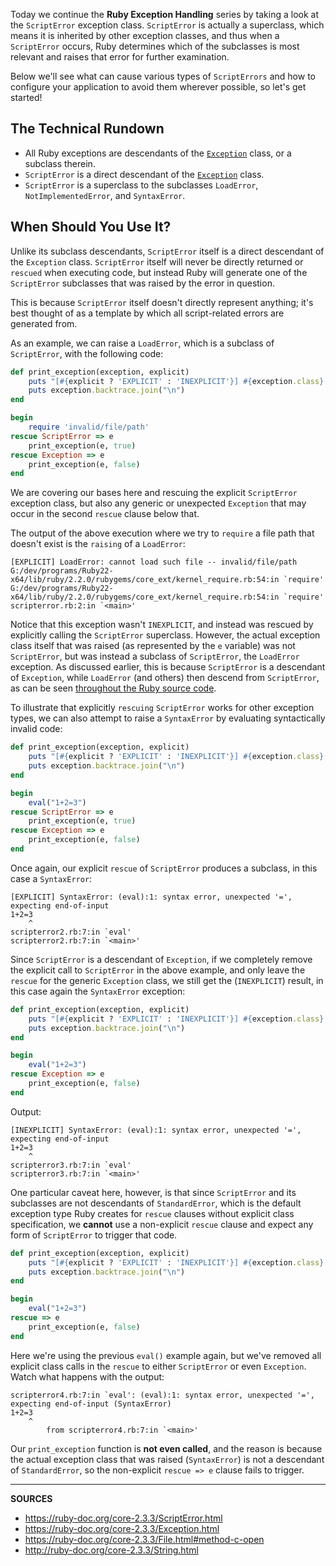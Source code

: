 Today we continue the __Ruby Exception Handling__ series by taking a look at the `ScriptError` exception class.  `ScriptError` is actually a superclass, which means it is inherited by other exception classes, and thus when a `ScriptError` occurs, Ruby determines which of the subclasses is most relevant and raises that error for further examination.

Below we'll see what can cause various types of `ScriptErrors` and how to configure your application to avoid them wherever possible, so let's get started!

## The Technical Rundown

- All Ruby exceptions are descendants of the [`Exception`] class, or a subclass therein.
- `ScriptError` is a direct descendant of the [`Exception`] class.
- `ScriptError` is a superclass to the subclasses `LoadError`, `NotImplementedError`, and `SyntaxError`.

## When Should You Use It?

Unlike its subclass descendants, `ScriptError` itself is a direct descendant of the `Exception` class.  `ScriptError` itself will never be directly returned or `rescued` when executing code, but instead Ruby will generate one of the `ScriptError` subclasses that was raised by the error in question.

This is because `ScriptError` itself doesn't directly represent anything; it's best thought of as a template by which all script-related errors are generated from.

As an example, we can raise a `LoadError`, which is a subclass of `ScriptError`, with the following code:

```ruby
def print_exception(exception, explicit)
    puts "[#{explicit ? 'EXPLICIT' : 'INEXPLICIT'}] #{exception.class}: #{exception.message}"
    puts exception.backtrace.join("\n")
end

begin
    require 'invalid/file/path'
rescue ScriptError => e
    print_exception(e, true)
rescue Exception => e
    print_exception(e, false)
end
```

We are covering our bases here and rescuing the explicit `ScriptError` exception class, but also any generic or unexpected `Exception` that may occur in the second `rescue` clause below that.

The output of the above execution where we try to `require` a file path that doesn't exist is the `raising` of a `LoadError`:

```
[EXPLICIT] LoadError: cannot load such file -- invalid/file/path
G:/dev/programs/Ruby22-x64/lib/ruby/2.2.0/rubygems/core_ext/kernel_require.rb:54:in `require'
G:/dev/programs/Ruby22-x64/lib/ruby/2.2.0/rubygems/core_ext/kernel_require.rb:54:in `require'
scripterror.rb:2:in `<main>'
```

Notice that this exception wasn't `INEXPLICIT`, and instead was rescued by explicitly calling the `ScriptError` superclass.  However, the actual exception class itself that was raised (as represented by the `e` variable) was not `ScriptError`, but was instead a subclass of `ScriptError`, the `LoadError` exception.  As discussed earlier, this is because `ScriptError` is a descendant of `Exception`, while `LoadError` (and others) then descend from `ScriptError`, as can be seen [throughout the Ruby source code](https://github.com/ruby/ruby/blob/7ab8dcebbf93aef02602f70eb835b030702c0f4f/error.c#L2053-L2054).

To illustrate that explicitly `rescuing` `ScriptError` works for other exception types, we can also attempt to raise a `SyntaxError` by evaluating syntactically invalid code:

```ruby
def print_exception(exception, explicit)
    puts "[#{explicit ? 'EXPLICIT' : 'INEXPLICIT'}] #{exception.class}: #{exception.message}"
    puts exception.backtrace.join("\n")
end

begin
    eval("1+2=3")
rescue ScriptError => e
    print_exception(e, true)
rescue Exception => e
    print_exception(e, false)
end
```

Once again, our explicit `rescue` of `ScriptError` produces a subclass, in this case a `SyntaxError`:

```
[EXPLICIT] SyntaxError: (eval):1: syntax error, unexpected '=', expecting end-of-input
1+2=3
    ^
scripterror2.rb:7:in `eval'
scripterror2.rb:7:in `<main>'
```

Since `ScriptError` is a descendant of `Exception`, if we completely remove the explicit call to `ScriptError` in the above example, and only leave the `rescue` for the generic `Exception` class, we still get the (`INEXPLICIT`) result, in this case again the `SyntaxError` exception:

```ruby
def print_exception(exception, explicit)
    puts "[#{explicit ? 'EXPLICIT' : 'INEXPLICIT'}] #{exception.class}: #{exception.message}"
    puts exception.backtrace.join("\n")
end

begin
    eval("1+2=3")
rescue Exception => e
    print_exception(e, false)
end
```

Output:

```
[INEXPLICIT] SyntaxError: (eval):1: syntax error, unexpected '=', expecting end-of-input
1+2=3
    ^
scripterror3.rb:7:in `eval'
scripterror3.rb:7:in `<main>'
```

One particular caveat here, however, is that since `ScriptError` and its subclasses are not descendants of `StandardError`, which is the default exception type Ruby creates for `rescue` clauses without explicit class specification, we __cannot__ use a non-explicit `rescue` clause and expect any form of `ScriptError` to trigger that code.

```ruby
def print_exception(exception, explicit)
    puts "[#{explicit ? 'EXPLICIT' : 'INEXPLICIT'}] #{exception.class}: #{exception.message}"
    puts exception.backtrace.join("\n")
end

begin
    eval("1+2=3")
rescue => e
    print_exception(e, false)
end
```

Here we're using the previous `eval()` example again, but we've removed all explicit class calls in the `rescue` to either `ScriptError` or even `Exception`.  Watch what happens with the output:

```
scripterror4.rb:7:in `eval': (eval):1: syntax error, unexpected '=', expecting end-of-input (SyntaxError)
1+2=3
    ^
        from scripterror4.rb:7:in `<main>'
```

Our `print_exception` function is __not even called__, and the reason is because the actual exception class that was raised (`SyntaxError`) is not a descendant of `StandardError`, so the non-explicit `rescue => e` clause fails to trigger.

[`Exception`]: https://ruby-doc.org/core-2.3.3/Exception.html

---

__SOURCES__

- https://ruby-doc.org/core-2.3.3/ScriptError.html
- https://ruby-doc.org/core-2.3.3/Exception.html
- https://ruby-doc.org/core-2.3.3/File.html#method-c-open
- http://ruby-doc.org/core-2.3.3/String.html
